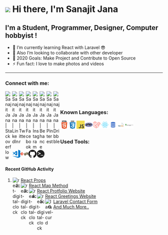 <!-- This Sanajit-Jana/sanajit-jana Repository is most important and valuable repository because its `README.md` (this file) appears as Github profile. -->

# <img src="https://media.giphy.com/media/hvRJCLFzcasrR4ia7z/giphy.gif" width="25px"> Hi there, I'm Sanajit Jana

## I'm a Student, Programmer, Designer, Computer hobbyist !

<!-- - 🔭 I just will be launch my portfolio: [![Sanajit Jana]](http://sananjitjana.in/) -->

- 🌱 I’m currently learning React with Laravel 😎
- 👯 Also I’m looking to collaborate with other developer
- 🥅 2020 Goals: Make Project and Contribute to Open Source
- ⚡ Fun fact: I love to make photos and videos

<hr/>

### Connect with me:

<a href="https://stackoverflow.com/users/15557408/sanajit-jana" targer="_blank"><img align="left" alt="Sanajit Jana | Stackoverflow" width="22px" src="https://cdn.jsdelivr.net/npm/simple-icons@v3/icons/stackoverflow.svg" /></a>
<a href="https://www.linkedin.com/in/sanajit-jana-60880b190/" targer="_blank"><img align="left" alt="Sanajit Jana | LinkedIn" width="22px" src="https://cdn.jsdelivr.net/npm/simple-icons@v3/icons/linkedin.svg" /></a>
<a href="https://twitter.com/SanajitJana9" targer="_blank"><img align="left" alt="Sanajit Jana | Twitter" width="22px" src="https://cdn.jsdelivr.net/npm/simple-icons@v3/icons/twitter.svg" /></a>
<a href="https://www.facebook.com/sanajitjanafb" targer="_blank"><img align="left" alt="Sanajit Jana | Facebook" width="22px" src="https://cdn.jsdelivr.net/npm/simple-icons@v3/icons/facebook.svg" /></a>
<a href="https://www.instagram.com/mr.sanajit/" targer="_blank"><img align="left" alt="Sanajit Jana | Instagram" width="22px" src="https://cdn.jsdelivr.net/npm/simple-icons@v3/icons/instagram.svg" /></a>
<a href="https://www.behance.net/sanajitjana1" targer="_blank"><img align="left" alt="Sanajit Jana | Behance" width="22px" src="https://cdn.jsdelivr.net/npm/simple-icons@v3/icons/behance.svg" /></a>
<a href="https://in.pinterest.com/sanajitjana1/_saved/" targer="_blank"><img align="left" alt="Sanajit Jana | Pinterest" width="22px" src="https://cdn.jsdelivr.net/npm/simple-icons@v3/icons/pinterest.svg" /></a>
<a href="https://dribbble.com/Sanajit" targer="_blank"><img align="left" alt="Sanajit Jana | Dribbble" width="22px" src="https://cdn.jsdelivr.net/npm/simple-icons@v3/icons/dribbble.svg" /></a>

<br />
<br />

### Known Languages:

<img align="left" alt="HTML5" width="26px" src="https://raw.githubusercontent.com/github/explore/80688e429a7d4ef2fca1e82350fe8e3517d3494d/topics/html/html.png" />
<img align="left" alt="CSS3" width="26px" src="https://raw.githubusercontent.com/github/explore/80688e429a7d4ef2fca1e82350fe8e3517d3494d/topics/css/css.png" />
<img align="left" alt="JavaScript" width="26px" src="https://raw.githubusercontent.com/github/explore/80688e429a7d4ef2fca1e82350fe8e3517d3494d/topics/javascript/javascript.png" />
<img align="left" alt="Php" width="26px" src="https://raw.githubusercontent.com/github/explore/80688e429a7d4ef2fca1e82350fe8e3517d3494d/topics/php/php.png" />
<img align="left" alt="Laravel" width="26px" src="https://raw.githubusercontent.com/github/explore/80688e429a7d4ef2fca1e82350fe8e3517d3494d/topics/laravel/laravel.png" />
<img align="left" alt="React" width="26px" src="https://raw.githubusercontent.com/github/explore/80688e429a7d4ef2fca1e82350fe8e3517d3494d/topics/react/react.png" />
<img align="left" alt="SQL" width="26px" src="https://raw.githubusercontent.com/github/explore/80688e429a7d4ef2fca1e82350fe8e3517d3494d/topics/sql/sql.png" />
<img align="left" alt="MySQL" width="26px" src="https://raw.githubusercontent.com/github/explore/80688e429a7d4ef2fca1e82350fe8e3517d3494d/topics/mysql/mysql.png" />
<img align="left" alt="MongoDB" width="26px" src="https://raw.githubusercontent.com/github/explore/80688e429a7d4ef2fca1e82350fe8e3517d3494d/topics/mongodb/mongodb.png" />

<br/>
<br/>

### Used Tools:

<img align="left" alt="Visual Studio Code" width="26px" src="https://raw.githubusercontent.com/github/explore/80688e429a7d4ef2fca1e82350fe8e3517d3494d/topics/visual-studio-code/visual-studio-code.png" />
<img align="left" alt="Git" width="26px" src="https://raw.githubusercontent.com/github/explore/80688e429a7d4ef2fca1e82350fe8e3517d3494d/topics/git/git.png" />
<img align="left" alt="GitHub" width="26px" src="https://raw.githubusercontent.com/github/explore/78df643247d429f6cc873026c0622819ad797942/topics/github/github.png" />
<img align="left" alt="Terminal" width="26px" src="https://raw.githubusercontent.com/github/explore/80688e429a7d4ef2fca1e82350fe8e3517d3494d/topics/terminal/terminal.png" />

<br />
<br />

#### Recent GitHub Activity

1. <a href="https://github.com/sanajitjana/react-props.git"><img align="left" alt="react-digital-clock" width="26px" src="https://cdn.jsdelivr.net/npm/simple-icons@v3/icons/react.svg">React Props</a><br/>
2. <a href="https://github.com/sanajitjana/react-map-method.git"><img align="left" alt="react-digital-clock" width="26px" src="https://cdn.jsdelivr.net/npm/simple-icons@v3/icons/react.svg">React Map Method</a><br/>
3. <a href="https://github.com/sanajitjana/react-website.git"><img align="left" alt="react-digital-clock" width="26px" src="https://cdn.jsdelivr.net/npm/simple-icons@v3/icons/react.svg">React Protfolio Website</a><br/>
4. <a href="https://github.com/sanajitjana/react-greetings-website.git"><img align="left" alt="react-digital-clock" width="26px" src="https://cdn.jsdelivr.net/npm/simple-icons@v3/icons/react.svg">React Greetings Website</a><br/>
5. <a href="https://github.com/Sanajit-Jana/laravel-curd.git"><img align="left" alt="laravel-curd" width="26px" src="https://cdn.jsdelivr.net/npm/simple-icons@v3/icons/laravel.svg" />Laravel Contact Form</a><br/>
6. <a href="https://github.com/sanajitjana?tab=repositories"> And Much More..</a>
